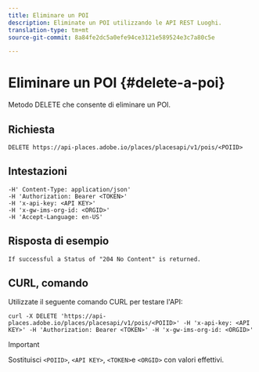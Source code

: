 ```yaml
---
title: Eliminare un POI
description: Eliminate un POI utilizzando le API REST Luoghi.
translation-type: tm+mt
source-git-commit: 8a84fe2dc5a0efe94ce3121e589524e3c7a80c5e

---
```



# Eliminare un POI {#delete-a-poi}

Metodo DELETE che consente di eliminare un POI.

## Richiesta

```text
DELETE https://api-places.adobe.io/places/placesapi/v1/pois/<POIID>
```

## Intestazioni

```text
-H' Content-Type: application/json'  
-H 'Authorization: Bearer <TOKEN>'  
-H 'x-api-key: <API KEY>'  
-H 'x-gw-ims-org-id: <ORGID>'  
-H 'Accept-Language: en-US'
```

## Risposta di esempio

```text
If successful a Status of "204 No Content" is returned.
```

## CURL, comando

Utilizzate il seguente comando CURL per testare l&#39;API:

```text
curl -X DELETE 'https://api-places.adobe.io/places/placesapi/v1/pois/<POIID>' -H 'x-api-key: <API KEY>' -H 'Authorization: Bearer <TOKEN>' -H 'x-gw-ims-org-id: <ORGID>'
```

>[!IMPORTANT]
>
>Sostituisci `<POIID>`, `<API KEY>`, `<TOKEN>`e `<ORGID>` con valori effettivi.

